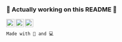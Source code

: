 ### 🚧 Actually working on this README 🚧
<a href="https://www.linkedin.com/in/yann-tricot-4043261a4/">
    <img align="left" width="22px" src="https://image.flaticon.com/icons/svg/2111/2111499.svg" alt="Linkedin"/>
</a>
<a href="https://twitter.com/Yannek_t">
    <img align="left" width="22px" src="https://image.flaticon.com/icons/svg/733/733579.svg" alt="Twitter"/>
</a>
<a href="mailto:tricot.yann@gmail.com?subject=Contact from Github">
    <img align="left" width="22px" src="https://image.flaticon.com/icons/svg/732/732200.svg" alt="Gmail"/>
</a>
<br>

```Made with 🥤 and 💻```

<!--
**Yann-Tricot/Yann-Tricot** is a ✨ _special_ ✨ repository because its `README.md` (this file) appears on your GitHub profile.

Currently updated on 2020-08-07
-->